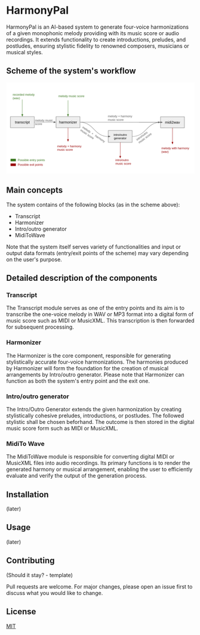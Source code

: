 # HarmonyPal

HarmonyPal is an AI-based system to generate four-voice harmonizations of a given monophonic melody providing with its music score or audio recordings. It extends functionality to create introductions, preludes, and postludes, ensuring stylistic fidelity to renowned composers, musicians or musical styles. 

## Scheme of the system's workflow
![picture](block-scheme-final.png)

## Main concepts
The system contains of the following blocks (as in the scheme above):
- Transcript
- Harmonizer
- Intro/outro generator
- MidiToWave

Note that the system itself serves variety of functionalities and input or output data formats (entry/exit points of the scheme) may vary depending on the user's purpose.

## Detailed description of the components

### Transcript
The Transcript module serves as one of the entry points and its aim is to transcribe the one-voice melody in WAV or MP3 format into a digital form of music score such as MIDI or MusicXML. This transcription is then forwarded for subsequent processing.

### Harmonizer
The Harmonizer is the core component, responsible for generating stylistically accurate four-voice harmonizations. The harmonies produced by Harmonizer will form the foundation for the creation of musical arrangements by Intro/outro generator. Please note that Harmonizer can function as both the system's entry point and the exit one.

### Intro/outro generator
The Intro/Outro Generator extends the given harmonization by creating stylistically cohesive preludes, introductions, or postludes. The followed stylistic shall be chosen beforhand. The outcome is then stored in the digital music score form such as MIDI or MusicXML.

### MidiTo Wave
The MidiToWave module is responsible for converting digital MIDI or MusicXML files into audio recordings. Its primary functions is to  render the generated harmony or musical arrangement, enabling the user to efficiently evaluate and verify the output of the generation process.

## Installation
(later)

## Usage
(later)

## Contributing
(Should it stay? - template)

Pull requests are welcome. For major changes, please open an issue first
to discuss what you would like to change.

## License

[MIT](https://choosealicense.com/licenses/mit/)
